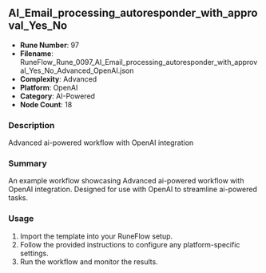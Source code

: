 ## AI_Email_processing_autoresponder_with_approval_Yes_No

- **Rune Number**: 97
- **Filename**: RuneFlow_Rune_0097_AI_Email_processing_autoresponder_with_approval_Yes_No_Advanced_OpenAI.json
- **Complexity**: Advanced
- **Platform**: OpenAI
- **Category**: AI-Powered
- **Node Count**: 18

### Description
Advanced ai-powered workflow with OpenAI integration

### Summary
An example workflow showcasing Advanced ai-powered workflow with OpenAI integration. Designed for use with OpenAI to streamline ai-powered tasks.

### Usage
1. Import the template into your RuneFlow setup.
2. Follow the provided instructions to configure any platform-specific settings.
3. Run the workflow and monitor the results.

